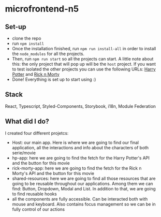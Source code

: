 # microfrontend-n5

## Set-up

- clone the repo
- run `npm install`
- Once the installation finished, run `npm run install-all` in order to install the `node_modules` for all the projects.
- Then, run `npm run start` so all the projects can start. A little note about this: the only project that will pop up will be the `host` project. If you want to test isolated the other projects you can use the following URLs: [Harry Potter](http://localhost:8081/) and [Rick n Morty](http://localhost:8083/)
- Done! Everything is set up to start using :)

## Stack

React, Typescript, Styled-Components, Storybook, i18n, Module Federation

## What did I do?

I created four different projetcs:

- Host: our main app. Here is where we are going to find our final application, all the interactions and info about the characters of both serie/movie
- hp-app: here we are going to find the fetch for the Harry Potter's API and the button for this movie
- rick-morty-app: here we are going to find the fetch for the Rick n Morty's API and the button for this movie
- shared-resources: here we are going to find all those resources that are going to be reusable throughout our applications. Among them we can find: Button, Dropdown, Modal and List. In addition to that, we are going to find reusable hooks
- all the components are fully accessible. Can be interacted both with mouse and keyboard. Also contains focus management so we can be in fully control of our actions

  
